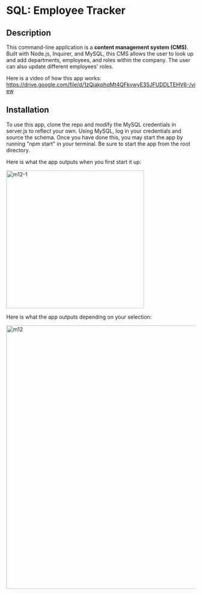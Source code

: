 # SQL: Employee Tracker

## Description

This command-line application is a **content management system (CMS)**. Built with Node.js, Inquirer, and MySQL, this CMS allows the user to look up and add departments, employees, and roles within the company. The user can also update different employees' roles.

Here is a video of how this app works: https://drive.google.com/file/d/1zQjakphqMt4QFkvwyE35JFUDDLTEHV6-/view

## Installation

To use this app, clone the repo and modify the MySQL credentials in server.js to reflect your own. Using MySQL, log in your credentials and source the schema. Once you have done this, you may start the app by running "npm start" in your terminal. Be sure to start the app from the root directory.

Here is what the app outputs when you first start it up:

<img width="366" alt="m12-1" src="https://user-images.githubusercontent.com/44861723/208197325-5be0f319-808e-4ddc-9fa7-d711c2c47f24.png">

Here is what the app outputs depending on your selection:

<img width="699" alt="m12" src="https://user-images.githubusercontent.com/44861723/208197112-9f85924b-3d60-4e46-a0a7-167bebff2acb.png">
